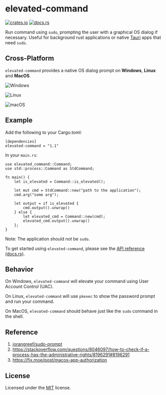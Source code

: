 # elevated-command

[![crates.io](https://img.shields.io/crates/v/elevated-command?logo=rust)](https://crates.io/crates/elevated-command/)
[![docs.rs](https://docs.rs/elevated-command/badge.svg)](https://docs.rs/elevated-command)

Run command using `sudo`, prompting the user with a graphical OS dialog if necessary. Useful for background rust applications or native [Tauri](https://tauri.app/) apps that need `sudo`.


## Cross-Platform
`elevated-command` provides a native OS dialog prompt on **Windows**, **Linux** and **MacOS**.

![Windows](https://raw.githubusercontent.com/jorangreef/sudo-prompt/master/windows.png)

![Linux](https://raw.githubusercontent.com/jorangreef/sudo-prompt/master/linux.png)

![macOS](https://raw.githubusercontent.com/jorangreef/sudo-prompt/master/macos.png)


## Example
Add the following to your Cargo.toml:

```
[dependencies]
elevated-command = "1.1"
```

In your `main.rs`: 

```
use elevated_command::Command;
use std::process::Command as StdCommand;

fn main() {
    let is_elevated = Command::is_elevated();

    let mut cmd = StdCommand::new("path to the application");
    cmd.arg("some arg");

    let output = if is_elevated {
        cmd.output().unwrap()
    } else {
        let elevated_cmd = Command::new(cmd);
        elevated_cmd.output().unwrap()
    };
}
```
Note: The application should not be `sudo`.

To get started using `elevated-command`, please see the [API reference (docs.rs)](https://docs.rs/elevated-command/).

## Behavior
On Windows, `elevated-command` will elevate your command using User Account Control (UAC).

On Linux, `elevated-command` will use `pkexec` to show the password prompt and run your command.

On MacOS, `elevated-command` should behave just like the `sudo` command in the shell.


## Reference
1. [jorangreef/sudo-prompt](https://github.com/jorangreef/sudo-prompt)
2. https://stackoverflow.com/questions/8046097/how-to-check-if-a-process-has-the-administrative-rights/8196291#8196291
3. https://fix.moe/post/macos-app-authorization


## License
Licensed under the [MIT](https://github.com/vangork/elevated-command/blob/main/LICENSE) license.
